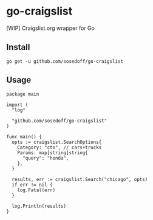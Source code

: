 # go-craigslist

[WIP] Craigslist.org wrapper for Go

## Install

```
go get -u github.com/sosedoff/go-craigslist
```

## Usage

```golang
package main

import (
  "log"

  "github.com/sosedoff/go-craigslist"
)

func main() {
  opts := craigslist.SearchOptions{
    Category: "cto", // cars+trucks
    Params: map[string]string{
      "query": "honda",
    },
  }

  results, err := craigslist.Search("chicago", opts)
  if err != nil {
    log.Fatal(err)
  }

  log.Println(results)
}
```